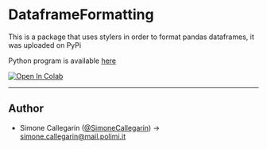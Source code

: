 # DataframeFormatting
This is a package that uses stylers in order to format pandas dataframes, it was uploaded on PyPi

Python program is available [here](https://github.com/SimoneCallegarin/DataframeFormatting/blob/main/src/SCdataframeFormatter/dfFormatter.py)

 [![Open In Colab](https://colab.research.google.com/assets/colab-badge.svg)](https://github.com/SimoneCallegarin/DataframeFormatting/blob/main/DataFormatting.ipynb)
 
 ---
 
 ##  Author
 - Simone Callegarin ([@SimoneCallegarin](https://github.com/SimoneCallegarin)) $\longrightarrow$ simone.callegarin@mail.polimi.it 
